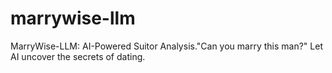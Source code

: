 # marrywise-llm
MarryWise-LLM: AI-Powered Suitor Analysis."Can you marry this man?" Let AI uncover the secrets of dating.
